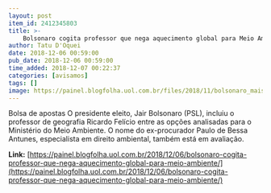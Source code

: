 ```yaml
---
layout: post
item_id: 2412345803
title: >-
    Bolsonaro cogita professor que nega aquecimento global para Meio Ambiente
author: Tatu D'Oquei
date: 2018-12-06 00:59:00
pub_date: 2018-12-06 00:59:00
time_added: 2018-12-07 00:22:37
categories: [avisamos]
tags: []
image: https://painel.blogfolha.uol.com.br/files/2018/11/bolsonaro_maismedicos.jpg
---
```


Bolsa de apostas O presidente eleito, Jair Bolsonaro (PSL), incluiu o professor de geografia Ricardo Felício entre as opções analisadas para o Ministério do Meio Ambiente. O nome do ex-procurador Paulo de Bessa Antunes, especialista em direito ambiental, também está em avaliação.

**Link:** [https://painel.blogfolha.uol.com.br/2018/12/06/bolsonaro-cogita-professor-que-nega-aquecimento-global-para-meio-ambiente/](https://painel.blogfolha.uol.com.br/2018/12/06/bolsonaro-cogita-professor-que-nega-aquecimento-global-para-meio-ambiente/)


